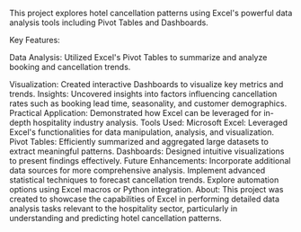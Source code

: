 This project explores hotel cancellation patterns using Excel's powerful data analysis tools including Pivot Tables and Dashboards.

Key Features:

Data Analysis: Utilized Excel's Pivot Tables to summarize and analyze booking and cancellation trends.

Visualization: Created interactive Dashboards to visualize key metrics and trends.
Insights: Uncovered insights into factors influencing cancellation rates such as booking lead time, seasonality, and customer demographics.
Practical Application: Demonstrated how Excel can be leveraged for in-depth hospitality industry analysis.
Tools Used:
Microsoft Excel: Leveraged Excel's functionalities for data manipulation, analysis, and visualization.
Pivot Tables: Efficiently summarized and aggregated large datasets to extract meaningful patterns.
Dashboards: Designed intuitive visualizations to present findings effectively.
Future Enhancements:
Incorporate additional data sources for more comprehensive analysis.
Implement advanced statistical techniques to forecast cancellation trends.
Explore automation options using Excel macros or Python integration.
About:
This project was created to showcase the capabilities of Excel in performing detailed data analysis tasks relevant to the hospitality sector, particularly in understanding and predicting hotel cancellation patterns.

